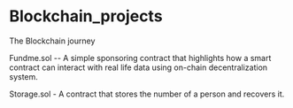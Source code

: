 # Blockchain_projects
The Blockchain journey

Fundme.sol -- A  simple sponsoring  contract that highlights how a smart contract can interact 
with real life data using on-chain decentralization system.

Storage.sol - A contract that stores the number of a person and recovers it.
